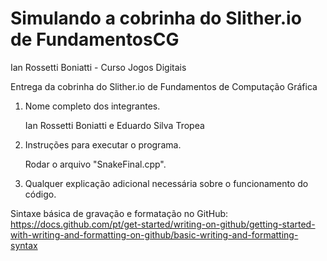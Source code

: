 # Simulando a cobrinha do Slither.io de FundamentosCG

Ian Rossetti Boniatti - Curso Jogos Digitais 

Entrega da cobrinha do Slither.io de Fundamentos de Computação Gráfica

1. Nome completo dos integrantes.
   
   Ian Rossetti Boniatti e Eduardo Silva Tropea

2. Instruções para executar o programa.
   
   Rodar o arquivo "SnakeFinal.cpp".

3. Qualquer explicação adicional necessária sobre o funcionamento do código.

   


Sintaxe básica de gravação e formatação no GitHub:
https://docs.github.com/pt/get-started/writing-on-github/getting-started-with-writing-and-formatting-on-github/basic-writing-and-formatting-syntax
